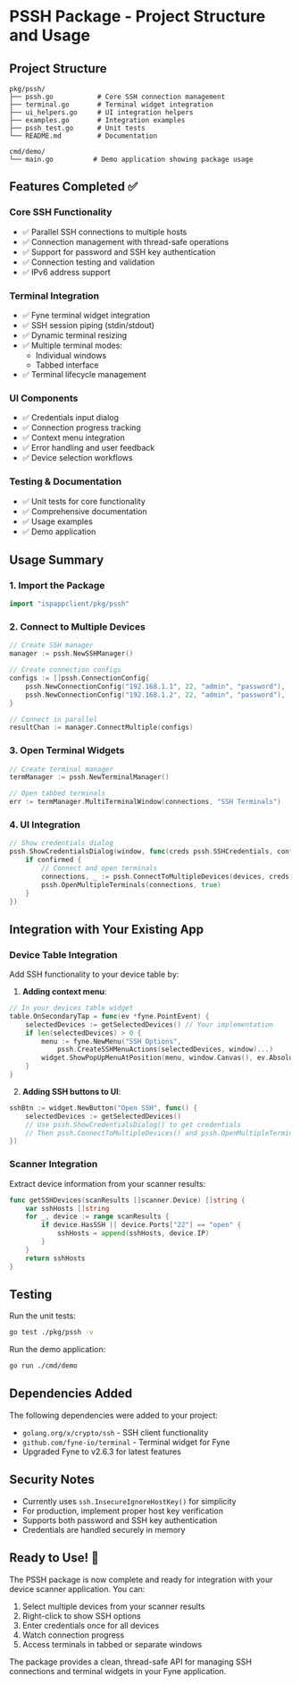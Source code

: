 # PSSH Package - Project Structure and Usage

## Project Structure

```
pkg/pssh/
├── pssh.go           # Core SSH connection management
├── terminal.go       # Terminal widget integration
├── ui_helpers.go     # UI integration helpers
├── examples.go       # Integration examples
├── pssh_test.go      # Unit tests
└── README.md         # Documentation

cmd/demo/
└── main.go          # Demo application showing package usage
```

## Features Completed ✅

### Core SSH Functionality
- ✅ Parallel SSH connections to multiple hosts
- ✅ Connection management with thread-safe operations
- ✅ Support for password and SSH key authentication
- ✅ Connection testing and validation
- ✅ IPv6 address support

### Terminal Integration
- ✅ Fyne terminal widget integration
- ✅ SSH session piping (stdin/stdout)
- ✅ Dynamic terminal resizing
- ✅ Multiple terminal modes:
  - Individual windows
  - Tabbed interface
- ✅ Terminal lifecycle management

### UI Components
- ✅ Credentials input dialog
- ✅ Connection progress tracking
- ✅ Context menu integration
- ✅ Error handling and user feedback
- ✅ Device selection workflows

### Testing & Documentation
- ✅ Unit tests for core functionality
- ✅ Comprehensive documentation
- ✅ Usage examples
- ✅ Demo application

## Usage Summary

### 1. Import the Package
```go
import "ispappclient/pkg/pssh"
```

### 2. Connect to Multiple Devices
```go
// Create SSH manager
manager := pssh.NewSSHManager()

// Create connection configs
configs := []pssh.ConnectionConfig{
    pssh.NewConnectionConfig("192.168.1.1", 22, "admin", "password"),
    pssh.NewConnectionConfig("192.168.1.2", 22, "admin", "password"),
}

// Connect in parallel
resultChan := manager.ConnectMultiple(configs)
```

### 3. Open Terminal Widgets
```go
// Create terminal manager
termManager := pssh.NewTerminalManager()

// Open tabbed terminals
err := termManager.MultiTerminalWindow(connections, "SSH Terminals")
```

### 4. UI Integration
```go
// Show credentials dialog
pssh.ShowCredentialsDialog(window, func(creds pssh.SSHCredentials, confirmed bool) {
    if confirmed {
        // Connect and open terminals
        connections, _ := pssh.ConnectToMultipleDevices(devices, creds, window)
        pssh.OpenMultipleTerminals(connections, true)
    }
})
```

## Integration with Your Existing App

### Device Table Integration
Add SSH functionality to your device table by:

1. **Adding context menu**:
```go
// In your devices table widget
table.OnSecondaryTap = func(ev *fyne.PointEvent) {
    selectedDevices := getSelectedDevices() // Your implementation
    if len(selectedDevices) > 0 {
        menu := fyne.NewMenu("SSH Options", 
            pssh.CreateSSHMenuActions(selectedDevices, window)...)
        widget.ShowPopUpMenuAtPosition(menu, window.Canvas(), ev.AbsolutePosition)
    }
}
```

2. **Adding SSH buttons to UI**:
```go
sshBtn := widget.NewButton("Open SSH", func() {
    selectedDevices := getSelectedDevices()
    // Use pssh.ShowCredentialsDialog() to get credentials
    // Then pssh.ConnectToMultipleDevices() and pssh.OpenMultipleTerminals()
})
```

### Scanner Integration
Extract device information from your scanner results:

```go
func getSSHDevices(scanResults []scanner.Device) []string {
    var sshHosts []string
    for _, device := range scanResults {
        if device.HasSSH || device.Ports["22"] == "open" {
            sshHosts = append(sshHosts, device.IP)
        }
    }
    return sshHosts
}
```

## Testing

Run the unit tests:
```bash
go test ./pkg/pssh -v
```

Run the demo application:
```bash
go run ./cmd/demo
```

## Dependencies Added

The following dependencies were added to your project:
- `golang.org/x/crypto/ssh` - SSH client functionality
- `github.com/fyne-io/terminal` - Terminal widget for Fyne
- Upgraded Fyne to v2.6.3 for latest features

## Security Notes

- Currently uses `ssh.InsecureIgnoreHostKey()` for simplicity
- For production, implement proper host key verification
- Supports both password and SSH key authentication
- Credentials are handled securely in memory

## Ready to Use! 🚀

The PSSH package is now complete and ready for integration with your device scanner application. You can:

1. Select multiple devices from your scanner results
2. Right-click to show SSH options
3. Enter credentials once for all devices
4. Watch connection progress
5. Access terminals in tabbed or separate windows

The package provides a clean, thread-safe API for managing SSH connections and terminal widgets in your Fyne application.
